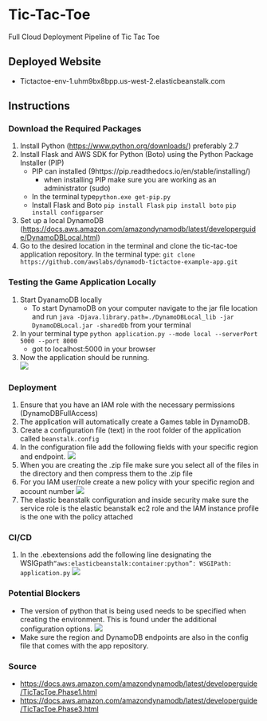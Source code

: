 # Tic-Tac-Toe
Full Cloud Deployment Pipeline of Tic Tac Toe

## Deployed Website
- Tictactoe-env-1.uhm9bx8bpp.us-west-2.elasticbeanstalk.com

## Instructions
### Download the Required Packages
1. Install Python (https://www.python.org/downloads/) preferably 2.7
2. Install Flask and AWS SDK for Python (Boto) using the Python Package Installer (PIP)
    - PIP can installed (9https://pip.readthedocs.io/en/stable/installing/) 
        - when installing PIP make sure you are working as an administrator (sudo)
    - In the terminal type```python.exe get-pip.py```
    - Install Flask and Boto ```pip install Flask```
                             ```pip install boto```
                             ```pip install configparser ```
3. Set up a local DynamoDB (https://docs.aws.amazon.com/amazondynamodb/latest/developerguide/DynamoDBLocal.html)
4. Go to the desired location in the terminal and clone the tic-tac-toe application repository. In the terminal type:
 ```git clone https://github.com/awslabs/dynamodb-tictactoe-example-app.git```   

### Testing the Game Application Locally
1. Start DyanamoDB locally
    - To start DynamoDB on your computer navigate to the jar file location and run ```java -Djava.library.path=./DynamoDBLocal_lib -jar DynamoDBLocal.jar -sharedDb``` from your terminal
2. In your terminal type ```python application.py --mode local --serverPort 5000 --port 8000 ```
    - got to localhost:5000 in your browser
3. Now the application should be running.  
![](./screenshots/locallyRunning.png)


### Deployment 
1. Ensure that you have an IAM role with the necessary permissions (DynamoDBFullAccess)
2. The application will automatically create a Games table in DynamoDB.
3. Create a configuration file (text) in the root folder of the application called ```beanstalk.config```
4. In the configuration file add the following fields with your specific region and endpoint.
![](./screenshots/config.png)
5. When you are creating the .zip file make sure you select all of the files in the directory and then compress them to the .zip file
6. For you IAM user/role create a new policy with your specific region and account number
![](./screenshots/policy.png)
7. The elastic beanstalk configuration and inside security make sure the service role
is the elastic beanstalk ec2 role and the IAM instance profile is the one with the policy attached

### CI/CD
1. In the .ebextensions add the following line designating the WSIGpath`````“aws:elasticbeanstalk:container:python”:
      WSGIPath: application.py`````
![](./screenshots/pipeline.png)

### Potential Blockers
- The version of python that is being used needs to be specified when creating the environment. 
This is found under the additional configuration options. 
![](./screenshots/PythonVersion.png)
- Make sure the region and DynamoDB endpoints are also in the config file that comes with the 
app repository.

### Source
- https://docs.aws.amazon.com/amazondynamodb/latest/developerguide/TicTacToe.Phase1.html
- https://docs.aws.amazon.com/amazondynamodb/latest/developerguide/TicTacToe.Phase3.html
